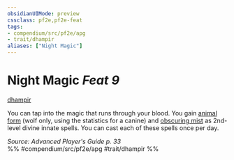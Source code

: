 ```yaml
---
obsidianUIMode: preview
cssclass: pf2e,pf2e-feat
tags:
- compendium/src/pf2e/apg
- trait/dhampir
aliases: ["Night Magic"]
---
```

# Night Magic  *Feat 9*  
[dhampir](dhampir-b1.md "Dhampir Ancestry & Heritage Trait")  


You can tap into the magic that runs through your blood. You gain [animal form](animal-form.md) (wolf only, using the statistics for a canine) and [obscuring mist](obscuring-mist.md) as 2nd-level divine innate spells. You can cast each of these spells once per day.

*Source: Advanced Player's Guide p. 33*  
%% #compendium/src/pf2e/apg #trait/dhampir %%